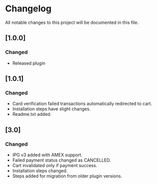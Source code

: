 # Changelog

All notable changes to this project will be documented in this file.

## [1.0.0]
### Changed
-  Released plugin

## [1.0.1]
### Changed
-  Card verification failed transactions automatically redirected to cart.
-  Installation steps have slight changes.
-  Readme.txt added.

## [3.0]
### Changed
- IPG v3 added with AMEX support.
- Failed payment status changed as CANCELLED.
- Cart invalidated only if payment success.
- Installation steps changed.
- Steps added for migration from older plugin versions.
